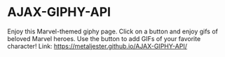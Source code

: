 # AJAX-GIPHY-API
Enjoy this Marvel-themed giphy page. Click on a button and enjoy gifs of beloved Marvel heroes.
Use the button to add GIFs of your favorite character!
Link: https://metaljester.github.io/AJAX-GIPHY-API/
